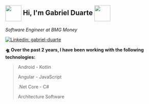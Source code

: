 <h2>
  <img align="center" src="https://media4.giphy.com/media/llarwdtFqG63IlqUR1/giphy.gif?cid=ecf05e47jntujuqzdkwy02ru0uti1si6w2gqga0zyxa3f71j&rid=giphy.gif&ct=g" width="50"/>
  Hi, I'm Gabriel Duarte 
  <img align="center" src="https://media4.giphy.com/media/llarwdtFqG63IlqUR1/giphy.gif?cid=ecf05e47jntujuqzdkwy02ru0uti1si6w2gqga0zyxa3f71j&rid=giphy.gif&ct=g" width="50"/>
</h2>

<p><em>Software Engineer at BMG Money</em></p>


[![Linkedin: gabriel-duarte](https://img.shields.io/badge/-gabriel-blue?style=flat-square&logo=Linkedin&logoColor=white&link=https://www.linkedin.com/in/gabriel-pereira-duarte-7798b3158/)](https://www.linkedin.com/in/gabriel-pereira-duarte-7798b3158//)

**🛸 Over the past 2 years, I have been working with the following technologies:** 

> Android - Kotlin
 > 
>Angular - JavaScript
 > 
>.Net Core - C# 
 >
> Architecture Software


